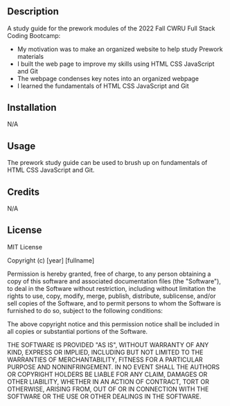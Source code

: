 # <Prework-Study-Guide>

## Description

A study guide for the prework modules of the 2022 Fall CWRU Full Stack Coding Bootcamp:

- My motivation was to make an organized website to help study Prework materials
- I built the web page to improve my skills using HTML CSS JavaScript and Git
- The webpage condenses key notes into an organized webpage
- I learned the fundamentals of HTML CSS JavaScript and Git

## Installation

N/A

## Usage

The prework study guide can be used to brush up on fundamentals of HTML CSS JavaScript and Git. 

## Credits

N/A

## License

MIT License

Copyright (c) [year] [fullname]

Permission is hereby granted, free of charge, to any person obtaining a copy
of this software and associated documentation files (the "Software"), to deal
in the Software without restriction, including without limitation the rights
to use, copy, modify, merge, publish, distribute, sublicense, and/or sell
copies of the Software, and to permit persons to whom the Software is
furnished to do so, subject to the following conditions:

The above copyright notice and this permission notice shall be included in all
copies or substantial portions of the Software.

THE SOFTWARE IS PROVIDED "AS IS", WITHOUT WARRANTY OF ANY KIND, EXPRESS OR
IMPLIED, INCLUDING BUT NOT LIMITED TO THE WARRANTIES OF MERCHANTABILITY,
FITNESS FOR A PARTICULAR PURPOSE AND NONINFRINGEMENT. IN NO EVENT SHALL THE
AUTHORS OR COPYRIGHT HOLDERS BE LIABLE FOR ANY CLAIM, DAMAGES OR OTHER
LIABILITY, WHETHER IN AN ACTION OF CONTRACT, TORT OR OTHERWISE, ARISING FROM,
OUT OF OR IN CONNECTION WITH THE SOFTWARE OR THE USE OR OTHER DEALINGS IN THE
SOFTWARE.